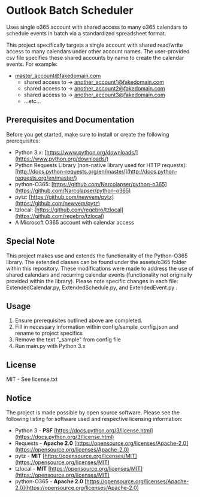 # Outlook Batch Scheduler

Uses single o365 account with shared access to many o365 calendars to schedule events in batch via a standardized spreadsheet format.

This project specifically targets a single account with shared read/write access to many calendars under other account names. The user-provided csv file specifies these shared accounts by name to create the calendar events. For example:

* master_account@fakedomain.com
	* shared access to -> another_account1@fakedomain.com
	* shared access to -> another_account2@fakedomain.com
	* shared access to -> another_account3@fakedomain.com
	* ...etc...

## Prerequisites and Documentation

Before you get started, make sure to install or create the following prerequisites:

* Python 3.x: [https://www.python.org/downloads/](https://www.python.org/downloads/)
* Python Requests Library (non-native library used for HTTP requests): [http://docs.python-requests.org/en/master/](http://docs.python-requests.org/en/master/)
* python-O365: [https://github.com/Narcolapser/python-o365](https://github.com/Narcolapser/python-o365)
* pytz: [https://github.com/newvem/pytz](https://github.com/newvem/pytz)
* tzlocal: [https://github.com/regebro/tzlocal](https://github.com/regebro/tzlocal)
* A Microsoft O365 account with calendar access

## Special Note

This project makes use and extends the functionality of the Python-O365 library. The extended classes can be found under the assets/o365 folder within this repository. These modifications were made to address the use of shared calendars and recurring calendar events (functionality not originally provided within the library). Please note specific changes in each file: ExtendedCalendar.py, ExtendedSchedule.py, and ExtendedEvent.py .

## Usage

1. Ensure prerequisites outlined above are completed.
1. Fill in necessary information within config/sample_config.json and rename to project specifics
1. Remove the text "_sample" from config file
1. Run main.py with Python 3.x

## License

MIT - See license.txt

## Notice

The project is made possible by open source software. Please see the following listing for software used and respective licensing information:

* Python 3 - **PSF** [https://docs.python.org/3/license.html](https://docs.python.org/3/license.html)
* Requests - **Apache 2.0** [https://opensource.org/licenses/Apache-2.0](https://opensource.org/licenses/Apache-2.0)
* pytz - **MIT** [https://opensource.org/licenses/MIT](https://opensource.org/licenses/MIT)
* tzlocal - **MIT** [https://opensource.org/licenses/MIT](https://opensource.org/licenses/MIT)
* python-O365 - **Apache 2.0** [https://opensource.org/licenses/Apache-2.0](https://opensource.org/licenses/Apache-2.0)
